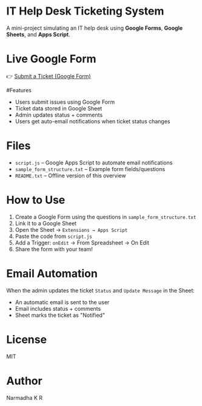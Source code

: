 
#  IT Help Desk Ticketing System

A mini-project simulating an IT help desk using **Google Forms**, **Google Sheets**, and **Apps Script**.

# Live Google Form
👉 [Submit a Ticket (Google Form)](https://forms.gle/beydqdprDCrpUvXf9)

#Features
- Users submit issues using Google Form
- Ticket data stored in Google Sheet
- Admin updates status + comments
- Users get auto-email notifications when ticket status changes

# Files
- `script.js` – Google Apps Script to automate email notifications
- `sample_form_structure.txt` – Example form fields/questions
- `README.txt` – Offline version of this overview

# How to Use
1. Create a Google Form using the questions in `sample_form_structure.txt`
2. Link it to a Google Sheet
3. Open the Sheet → `Extensions → Apps Script`
4. Paste the code from `script.js`
5. Add a Trigger: `onEdit` → From Spreadsheet → On Edit
6. Share the form with your team!

# Email Automation
When the admin updates the ticket `Status` and `Update Message` in the Sheet:
- An automatic email is sent to the user
- Email includes status + comments
- Sheet marks the ticket as "Notified"

# License
MIT

# Author
Narmadha K R
